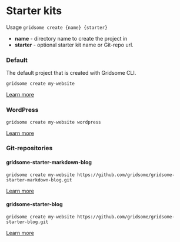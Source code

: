 # Starter kits

Usage `gridsome create {name} {starter}`

- **name** - directory name to create the project in
- **starter** - optional starter kit name or Git-repo url.

### Default

The default project that is created with Gridsome CLI.

`gridsome create my-website`

[Learn more](https://github.com/gridsome/gridsome-starter-default)

### WordPress

`gridsome create my-website wordpress`

[Learn more](https://github.com/gridsome/gridsome-starter-wordpress)


### Git-repositories

#### gridsome-starter-markdown-blog

`gridsome create my-website https://github.com/gridsome/gridsome-starter-markdown-blog.git`

[Learn more](https://github.com/gridsome/gridsome-starter-markdown-blog.git)

#### gridsome-starter-blog

`gridsome create my-website https://github.com/gridsome/gridsome-starter-blog.git`

[Learn more](https://github.com/gridsome/gridsome-starter-blog)
